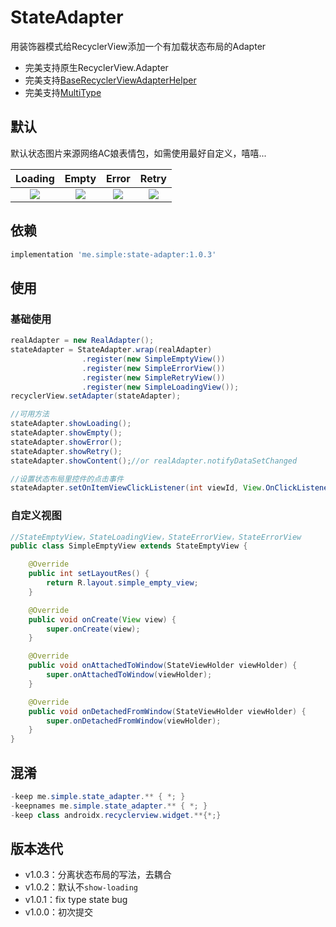 # StateAdapter

用装饰器模式给RecyclerView添加一个有加载状态布局的Adapter

* 完美支持原生RecyclerView.Adapter
* 完美支持[BaseRecyclerViewAdapterHelper](https://github.com/CymChad/BaseRecyclerViewAdapterHelper)
* 完美支持[MultiType](https://github.com/drakeet/MultiType)

## 默认

默认状态图片来源网络AC娘表情包，如需使用最好自定义，嘻嘻...

|  Loading  | Empty | Error | Retry |
|  :--:  | :--:  |  :--:  |  :--:  |
| ![](https://i.loli.net/2019/11/06/9emTI2Wkj36Opdl.png) | ![](https://i.loli.net/2019/11/06/VJqFStfwnMHN7dy.png) | ![](https://i.loli.net/2019/11/06/ERNpLygI1oM9tPb.png) | ![](https://i.loli.net/2019/11/06/igtEjTVl85Cov2Z.png) |


## 依赖

```groovy
implementation 'me.simple:state-adapter:1.0.3'
```


## 使用

### 基础使用

```java
realAdapter = new RealAdapter();
stateAdapter = StateAdapter.wrap(realAdapter)
                .register(new SimpleEmptyView())
                .register(new SimpleErrorView())
                .register(new SimpleRetryView())
                .register(new SimpleLoadingView());
recyclerView.setAdapter(stateAdapter);

//可用方法
stateAdapter.showLoading();
stateAdapter.showEmpty();
stateAdapter.showError();
stateAdapter.showRetry();
stateAdapter.showContent();//or realAdapter.notifyDataSetChanged

//设置状态布局里控件的点击事件
stateAdapter.setOnItemViewClickListener(int viewId, View.OnClickListener listener)
```

### 自定义视图

```java
//StateEmptyView，StateLoadingView，StateErrorView，StateErrorView
public class SimpleEmptyView extends StateEmptyView {

    @Override
    public int setLayoutRes() {
        return R.layout.simple_empty_view;
    }

    @Override
    public void onCreate(View view) {
        super.onCreate(view);
    }

    @Override
    public void onAttachedToWindow(StateViewHolder viewHolder) {
        super.onAttachedToWindow(viewHolder);
    }

    @Override
    public void onDetachedFromWindow(StateViewHolder viewHolder) {
        super.onDetachedFromWindow(viewHolder);
    }
}
```

## 混淆

```java
-keep me.simple.state_adapter.** { *; }
-keepnames me.simple.state_adapter.** { *; }
-keep class androidx.recyclerview.widget.**{*;}
```

## 版本迭代

* v1.0.3：分离状态布局的写法，去耦合
* v1.0.2：默认不`show-loading`
* v1.0.1：fix type state bug
* v1.0.0：初次提交